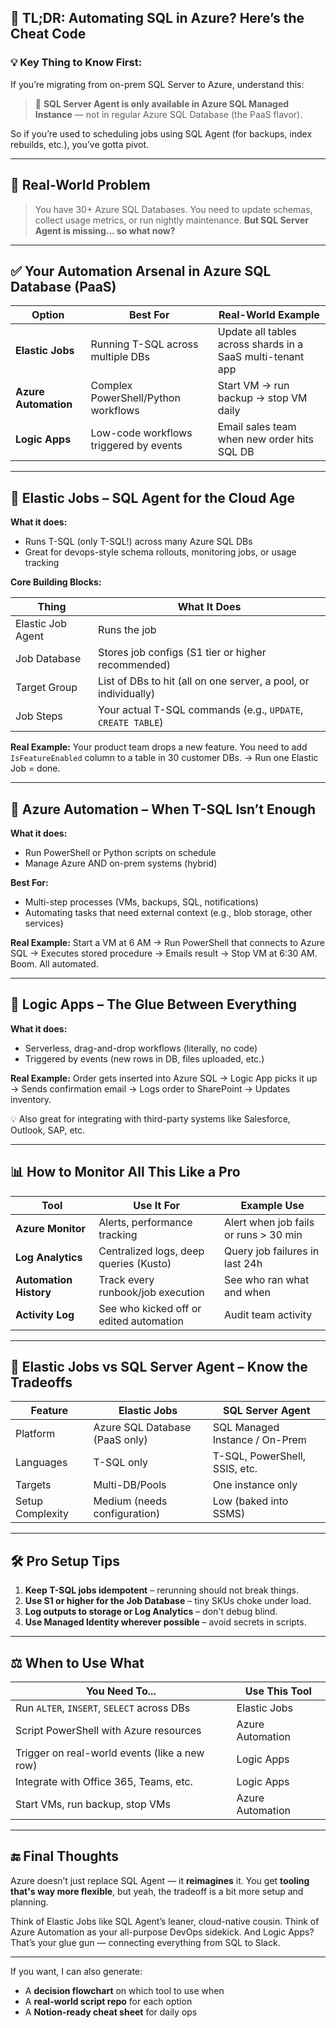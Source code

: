## 🎯 **TL;DR: Automating SQL in Azure? Here’s the Cheat Code**

### 💡 Key Thing to Know First:

If you’re migrating from on-prem SQL Server to Azure, understand this:

> 🛑 **SQL Server Agent is only available in Azure SQL Managed Instance** — not in regular Azure SQL Database (the PaaS flavor).

So if you’re used to scheduling jobs using SQL Agent (for backups, index rebuilds, etc.), you’ve gotta pivot.

---

## 🔄 **Real-World Problem**

> You have 30+ Azure SQL Databases. You need to update schemas, collect usage metrics, or run nightly maintenance.
> **But SQL Server Agent is missing... so what now?**

---

## ✅ **Your Automation Arsenal in Azure SQL Database (PaaS)**

| Option               | Best For                               | Real-World Example                                         |
| -------------------- | -------------------------------------- | ---------------------------------------------------------- |
| **Elastic Jobs**     | Running T-SQL across multiple DBs      | Update all tables across shards in a SaaS multi-tenant app |
| **Azure Automation** | Complex PowerShell/Python workflows    | Start VM → run backup → stop VM daily                      |
| **Logic Apps**       | Low-code workflows triggered by events | Email sales team when new order hits SQL DB                |

---

## 🚀 **Elastic Jobs – SQL Agent for the Cloud Age**

**What it does:**

- Runs T-SQL (only T-SQL!) across many Azure SQL DBs
- Great for devops-style schema rollouts, monitoring jobs, or usage tracking

**Core Building Blocks:**

| Thing             | What It Does                                                    |
| ----------------- | --------------------------------------------------------------- |
| Elastic Job Agent | Runs the job                                                    |
| Job Database      | Stores job configs (S1 tier or higher recommended)              |
| Target Group      | List of DBs to hit (all on one server, a pool, or individually) |
| Job Steps         | Your actual T-SQL commands (e.g., `UPDATE`, `CREATE TABLE`)     |

**Real Example:**
Your product team drops a new feature. You need to add `IsFeatureEnabled` column to a table in 30 customer DBs.
→ Run one Elastic Job = done.

---

## 🔄 **Azure Automation – When T-SQL Isn’t Enough**

**What it does:**

- Run PowerShell or Python scripts on schedule
- Manage Azure AND on-prem systems (hybrid)

**Best For:**

- Multi-step processes (VMs, backups, SQL, notifications)
- Automating tasks that need external context (e.g., blob storage, other services)

**Real Example:**
Start a VM at 6 AM → Run PowerShell that connects to Azure SQL → Executes stored procedure → Emails result → Stop VM at 6:30 AM.
Boom. All automated.

---

## 🔗 **Logic Apps – The Glue Between Everything**

**What it does:**

- Serverless, drag-and-drop workflows (literally, no code)
- Triggered by events (new rows in DB, files uploaded, etc.)

**Real Example:**
Order gets inserted into Azure SQL → Logic App picks it up → Sends confirmation email → Logs order to SharePoint → Updates inventory.

💡 Also great for integrating with third-party systems like Salesforce, Outlook, SAP, etc.

---

## 📊 **How to Monitor All This Like a Pro**

| Tool                   | Use It For                              | Example Use                           |
| ---------------------- | --------------------------------------- | ------------------------------------- |
| **Azure Monitor**      | Alerts, performance tracking            | Alert when job fails or runs > 30 min |
| **Log Analytics**      | Centralized logs, deep queries (Kusto)  | Query job failures in last 24h        |
| **Automation History** | Track every runbook/job execution       | See who ran what and when             |
| **Activity Log**       | See who kicked off or edited automation | Audit team activity                   |

---

## 🔁 **Elastic Jobs vs SQL Server Agent – Know the Tradeoffs**

| Feature          | Elastic Jobs                   | SQL Server Agent               |
| ---------------- | ------------------------------ | ------------------------------ |
| Platform         | Azure SQL Database (PaaS only) | SQL Managed Instance / On-Prem |
| Languages        | T-SQL only                     | T-SQL, PowerShell, SSIS, etc.  |
| Targets          | Multi-DB/Pools                 | One instance only              |
| Setup Complexity | Medium (needs configuration)   | Low (baked into SSMS)          |

---

## 🛠️ Pro Setup Tips

1. **Keep T-SQL jobs idempotent** – rerunning should not break things.
2. **Use S1 or higher for the Job Database** – tiny SKUs choke under load.
3. **Log outputs to storage or Log Analytics** – don't debug blind.
4. **Use Managed Identity wherever possible** – avoid secrets in scripts.

---

## ⚖️ **When to Use What**

| You Need To...                                | Use This Tool    |
| --------------------------------------------- | ---------------- |
| Run `ALTER`, `INSERT`, `SELECT` across DBs    | Elastic Jobs     |
| Script PowerShell with Azure resources        | Azure Automation |
| Trigger on real-world events (like a new row) | Logic Apps       |
| Integrate with Office 365, Teams, etc.        | Logic Apps       |
| Start VMs, run backup, stop VMs               | Azure Automation |

---

## 🔚 Final Thoughts

Azure doesn’t just replace SQL Agent — it **reimagines** it.
You get **tooling that's way more flexible**, but yeah, the tradeoff is a bit more setup and planning.

Think of Elastic Jobs like SQL Agent’s leaner, cloud-native cousin.
Think of Azure Automation as your all-purpose DevOps sidekick.
And Logic Apps? That’s your glue gun — connecting everything from SQL to Slack.

---

If you want, I can also generate:

- A **decision flowchart** on which tool to use when
- A **real-world script repo** for each option
- A **Notion-ready cheat sheet** for daily ops
